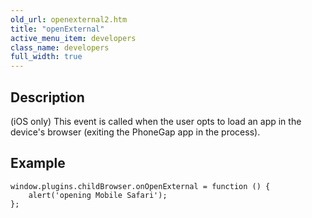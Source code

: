 ```yaml
---
old_url: openexternal2.htm
title: "openExternal"
active_menu_item: developers
class_name: developers
full_width: true
---
```



## Description

(iOS only) This event is called when the user opts to load an app in the device's browser (exiting the PhoneGap app in the process).

## Example

    window.plugins.childBrowser.onOpenExternal = function () {
        alert('opening Mobile Safari');
    };
   

